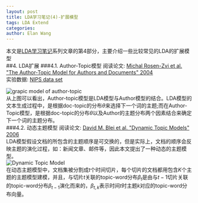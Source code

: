 ```yaml
---
layout: post
title: LDA学习笔记(4)-扩展模型
tags: LDA Extend
categories: 
author: Elan Wang
---
```

本文是[LDA学习笔记](http://elan2wang.github.io/note/2013/05/09/LDA-note/)系列文章的第4部分，主要介绍一些比较常见的LDA的扩展模型  
##4. LDA扩展
###4.1. Author-Topic模型
阅读论文: [Michal Rosen-Zvi et al. "The Author-Topic Model for Authors and Documents" 2004](http://psiexp.ss.uci.edu/research/papers/uai04_v8.pdf)  
实验数据: [NIPS data set](http://www.cs.toronto.edu/~roweis/data.html)  

![grapic model of author-topic](/note/images/author-topic.png)  
从上图可以看出，Author-topic模型是LDA模型与Author模型的结合。LDA模型的文本生成过程中，是根据doc-topic的分布$\theta$来选择下一个词的主题;而在Author-Topic模型，是根据doc-topic的分布$\theta$以及Author的主题分布两个因素结合来确定下一个词的主题分布。  
###4.2. 动态主题模型
阅读论文: [David M. Blei et al. "Dynamic Topic Models" 2006](http://www.cs.princeton.edu/~blei/papers/BleiLafferty2006a.pdf)  
LDA模型假设文档的所包含的主题顺序是可交换的，但是实际上，文档的顺序会反映主题的演化过程，如：新闻文章、邮件等，因此本文提出了一种动态的主题模型。  
![Dynamic Topic Model](/note/images/dynamic-topic-model.png)  
在动态主题模型中，文档集被分割成$t$个时间切片，每个切片的文档都用包含$K$个主题的主题模型建模，并且，与切片$t$关联的topic-word分布$\beta_t$是由与$t-1$切片关联的topic-word分布$\beta_{t-1}$演化而来的，$\beta_{t,k}$表示时间$t$时主题$k$对应的topic-word分布向量。
